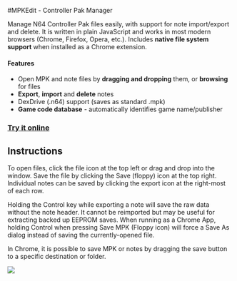 #MPKEdit - Controller Pak Manager

Manage N64 Controller Pak files easily, with support for note import/export and delete. It is written in plain JavaScript and works in most modern browsers (Chrome, Firefox, Opera, etc.). Includes **native file system support** when installed as a Chrome extension.

#### Features

* Open MPK and note files by **dragging and dropping** them, or **browsing** for files
* **Export**, **import**<!--, **re-order**--> and **delete** notes
* DexDrive (.n64) support (saves as standard .mpk)
* **Game code database** - automatically identifies game name/publisher

### [**Try it online**](http://rawgit.com/bryc/mempak/master/index.html)

## Instructions

To open files, click the file icon at the top left or drag and drop into the window. Save the file by clicking the Save (floppy) icon at the top right. Individual notes can be saved by clicking the export icon at the right-most of each row. <!--It is also possible to re-order notes by clicking and dragging.-->

Holding the Control key while exporting a note will save the raw data without the note header. It cannot be reimported but may be useful for extracting backed up EEPROM saves. When running as a Chrome App, holding Control when pressing Save MPK (Floppy icon) will force a Save As dialog instead of saving the currently-opened file.

In Chrome, it is possible to save MPK or notes by dragging the save button to a specific destination or folder.

<img src="http://i.imgur.com/XPkbSyR.png">
